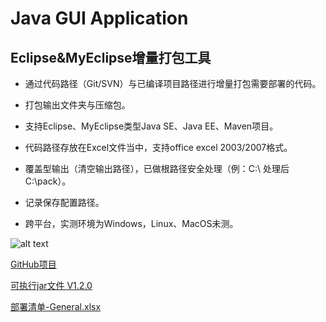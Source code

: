# Java GUI Application



## Eclipse&MyEclipse增量打包工具

* 通过代码路径（Git/SVN）与已编译项目路径进行增量打包需要部署的代码。

* 打包输出文件夹与压缩包。

* 支持Eclipse、MyEclipse类型Java SE、Java EE、Maven项目。

* 代码路径存放在Excel文件当中，支持office excel 2003/2007格式。

* 覆盖型输出（清空输出路径），已做根路径安全处理（例：C:\ 处理后 C:\pack）。

* 记录保存配置路径。

* 跨平台，实测环境为Windows，Linux、MacOS未测。

![alt text](http://upload-images.jianshu.io/upload_images/2579299-fdfe24ecf7369e20.png?imageMogr2/auto-orient/strip%7CimageView2/2/w/700 "Title")

[GitHub项目](https://github.com/dunhanson/GUI)

[可执行jar文件 V1.2.0](http://dunhanson.oss-cn-shenzhen.aliyuncs.com/file/Eclipse%26MyEclipse%E5%A2%9E%E9%87%8F%E6%89%93%E5%8C%85%E5%B7%A5%E5%85%B7%20V1.2.0.jar)

[部署清单-General.xlsx](http://dunhanson.oss-cn-shenzhen.aliyuncs.com/file/%E9%83%A8%E7%BD%B2%E6%B8%85%E5%8D%95.xlsx)




